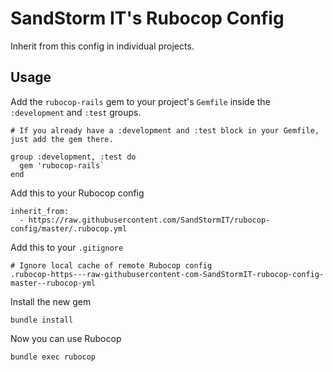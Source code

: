 # SandStorm IT's Rubocop Config

Inherit from this config in individual projects.

## Usage

Add the `rubocop-rails` gem to your project's `Gemfile` inside the `:development` and `:test` groups.

```
# If you already have a :development and :test block in your Gemfile, just add the gem there.

group :development, :test do
  gem 'rubocop-rails`
end

```

Add this to your Rubocop config

```
inherit_from:
  - https://raw.githubusercontent.com/SandStormIT/rubocop-config/master/.rubocop.yml
```

Add this to your `.gitignore`

```
# Ignore local cache of remote Rubocop config
.rubocop-https---raw-githubusercontent-com-SandStormIT-rubocop-config-master--rubocop-yml
```

Install the new gem

```
bundle install
```

Now you can use Rubocop

```
bundle exec rubocop
```

